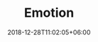 ---
date: "2018-12-28T11:02:05+06:00"
description: How to feel
icon: ti-face-smile
title: Emotion
type: docs
---
